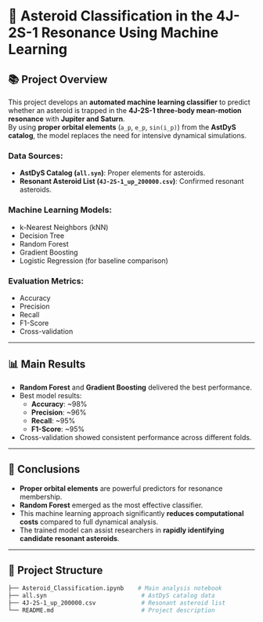 # 🚀 Asteroid Classification in the 4J-2S-1 Resonance Using Machine Learning

## 📚 Project Overview

This project develops an **automated machine learning classifier** to predict whether an asteroid is trapped in the **4J-2S-1 three-body mean-motion resonance** with **Jupiter and Saturn**.  
By using **proper orbital elements** (`a_p`, `e_p`, `sin(i_p)`) from the **AstDyS catalog**, the model replaces the need for intensive dynamical simulations.

### Data Sources:
- **AstDyS Catalog (`all.syn`)**: Proper elements for asteroids.
- **Resonant Asteroid List (`4J-2S-1_up_200000.csv`)**: Confirmed resonant asteroids.

### Machine Learning Models:
- k-Nearest Neighbors (kNN)
- Decision Tree
- Random Forest
- Gradient Boosting
- Logistic Regression (for baseline comparison)

### Evaluation Metrics:
- Accuracy
- Precision
- Recall
- F1-Score
- Cross-validation

---

## 📊 Main Results

- **Random Forest** and **Gradient Boosting** delivered the best performance.
- Best model results:
  - **Accuracy**: ~98%
  - **Precision**: ~96%
  - **Recall**: ~95%
  - **F1-Score**: ~95%
- Cross-validation showed consistent performance across different folds.

---

## 📌 Conclusions

- **Proper orbital elements** are powerful predictors for resonance membership.
- **Random Forest** emerged as the most effective classifier.
- This machine learning approach significantly **reduces computational costs** compared to full dynamical analysis.
- The trained model can assist researchers in **rapidly identifying candidate resonant asteroids**.

---

## 📂 Project Structure

```bash
├── Asteroid_Classification.ipynb    # Main analysis notebook
├── all.syn                           # AstDyS catalog data
├── 4J-2S-1_up_200000.csv             # Resonant asteroid list
└── README.md                         # Project description
